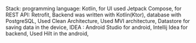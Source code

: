 Stack:
  programming language: Kotlin,
  for UI used Jetpack Compose,
  for REST API: Retrofit,
  Backend was written with Kotlin(Ktor),
  database with PostgreSQL,
  Used Clean Architecture,
  Used MVI architecture,
  Datastore for saving data in the device,
  IDEA : Android Studio for android, Intellij Idea for backend,
  Used Hilt in the android, 
  
